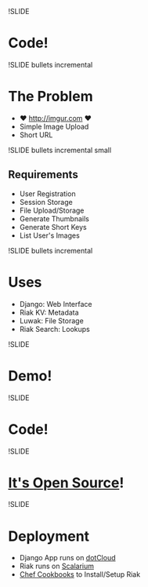 !SLIDE

# Code!

!SLIDE bullets incremental

# The Problem

* ♥ <http://imgur.com> ♥
* Simple Image Upload
* Short URL

!SLIDE bullets incremental small

## Requirements

* User Registration
* Session Storage
* File Upload/Storage
* Generate Thumbnails
* Generate Short Keys
* List User's Images

!SLIDE bullets incremental

# Uses

* Django: Web Interface
* Riak KV: Metadata
* Luwak: File Storage
* Riak Search: Lookups

!SLIDE

# Demo!

!SLIDE

# Code!

!SLIDE

# [It's Open Source](http://github.com/basho/riagi)!

!SLIDE

# Deployment

* Django App runs on [dotCloud](http://dotcloud.com)
* Riak runs on [Scalarium](http://scalarium.com)
* [Chef Cookbooks](https://github.com/mattmatt/scalarium-riak) to Install/Setup Riak
